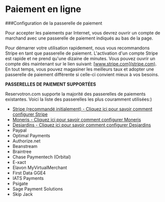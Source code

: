 # Paiement en ligne

###Configuration de la passerelle de paiement

Pour accepter les paiements par Internet, vous devrez ouvrir un compte de marchand avec une passerelle de paiement indiqués au bas de la page.

Pour démarrer votre utilisation rapidement, nous vous recommandons Stripe en tant que passerelle de paiement. L'activation d'un compte Stripe est rapide et ne prend qu'une dizaine de minutes. Vous pouvez ouvrir un compte dès maintenant sur le lien suivant: [www.stripe.com](stripe.com). En tout temps, vous pouvez magasiner les meilleurs taux et adopter une passerelle de paiement différente si celle-ci convient mieux à vos besoins.

**PASSERELLES DE PAIEMENT SUPPORTÉES**

Reservotron.com supporte la majorité des passerelles de paiements existantes. Voici la liste des passerelles les plus couramment utilisées:)

- [Stripe (recommandé initialement) - Cliquez ici pour savoir comment configurer Stripe](stripe.md)
- [Moneris - Cliquez ici pour savoir comment configurer Moneris](moneris.md)
- [Desjardins - Cliquez ici pour savoir comment configurer Desjardins](desjardins.md)
- Paypal
- Optimal Payments
- Authorize.net
- Beanstream
- Braintree
- Chase Paymentech (Orbital) 
- E-xact
- Elavon MyVirtualMerchant
- First Data GGE4
- IATS Payments
- Psigate
- Sage Payment Solutions
- Skip Jack



